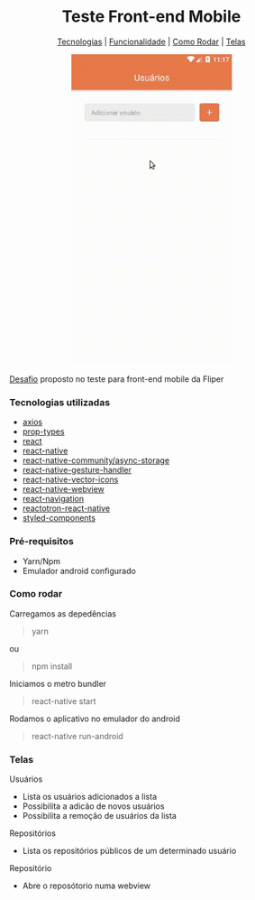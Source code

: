 <h1 align="center">
 Teste Front-end Mobile
</h1>

<p align="center">
  <a href="#tecnologias-utilizadas">Tecnologias</a> |
  <a href="#funcionalidade">Funcionalidade</a> |
  <a href="#como-rodar">Como Rodar</a> |
  <a href="#telas">Telas</a>
</p>

<div align="center">
  <img src="src/assets/fliper_teste.gif" height="550">
</div>

[Desafio](https://github.com/carteiraonline/front-end-test/blob/master/README.md) proposto no teste para front-end mobile da Fliper

### Tecnologias utilizadas

- [axios](https://github.com/axios/axios)
- [prop-types](https://github.com/facebook/prop-types)
- [react](https://github.com/facebook/react)
- [react-native](https://github.com/facebook/react-native)
- [react-native-community/async-storage](https://github.com/react-native-community/async-storage)
- [react-native-gesture-handler](https://github.com/kmagiera/react-native-gesture-handler)
- [react-native-vector-icons](https://github.com/oblador/react-native-vector-icons)
- [react-native-webview](https://github.com/react-native-community/react-native-webview)
- [react-navigation](https://github.com/react-navigation/react-navigation)
- [reactotron-react-native](https://github.com/infinitered/reactotron-react-native)
- [styled-components](https://github.com/styled-components/styled-components)

### Pré-requisitos

- Yarn/Npm
- Emulador android configurado

### Como rodar

Carregamos as depedências

> yarn

ou

> npm install

Iniciamos o metro bundler

> react-native start

Rodamos o aplicativo no emulador do android

> react-native run-android

### Telas

Usuários

- Lista os usuários adicionados a lista
- Possibilita a adicão de novos usuários
- Possibilita a remoção de usuários da lista

Repositórios

- Lista os repositórios públicos de um determinado usuário

Repositório

- Abre o reposótorio numa webview
